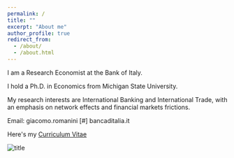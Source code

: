 ```yaml
---
permalink: /
title: ""
excerpt: "About me"
author_profile: true
redirect_from: 
  - /about/
  - /about.html
---
```



I am a Research Economist at the Bank of Italy.

I hold a Ph.D. in Economics from Michigan State University.

My research interests are International Banking and International Trade, with an emphasis on network effects and financial markets frictions. 

Email:  giacomo.romanini [#] bancaditalia.it



Here's my <a href="https://www.dropbox.com/s/5tigdyq0ga4z95l/RomaniniCV.pdf?raw=1" target="blank">Curriculum Vitae</a>

![title](images/profile.jpg)
